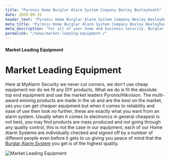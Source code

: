 ```yaml
---
title: "Pyronix Home Burglar Alarm System Company Bexley Bexleyheath"
date: 2020-09-15
header_text: "Pyronix Home Burglar Alarm System Company Bexley Bexleyheath"
meta_title: "Pyronix Home Burglar Alarm System Company Bexley Bexleyheath"
meta_description: "For all of your home and business security. Burglar Alarm Servicing, Burglar Alarm Installation, Alarm Battery and CCTV. Call 020 8302 4065 or email us."
permalink: "/news/market-leading-equipment-/"
---
```


#### Market Leading Equipment

# Market Leading Equipment

Here at MyAlarm Security we never cut corners, we don\'t use cheap equipment nor do we fit any DIY products, What we do is fit the absolute top end equipment and use the market leaders Pyronix/Hikvision. The multi-award winning products are made in the uk and are the best on the market, yes you can get cheaper equipment but when it comes to reliability and ease of use then look no further, these are exactly what you want from an alarm system. Usually when it comes to electronics in general cheapest is not best, you may find products are mass produced and not going through any quality control, this is not the case in our equipment, each of our Home Alarm Systems are individually checked and signed off by a number of different people even before it gets to us giving you peace of mind that the [Burglar Alarm System](/categories/burglar-alarms/) you get is of the highest quality.

![Market Leading Equipment](https://res.cloudinary.com/kbs/image/upload/vbmv2bqzbmolfx7k9uip.jpg)